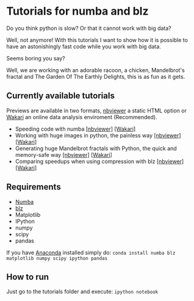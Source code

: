 Tutorials for numba and blz
============================

Do you think python is slow? Or that it cannot work with big data? 

Well, not anymore! With this tutorials I want to show how it is possible to have an astonishingly fast code while you work with big data.

Seems boring you say? 

Well, we are working with an adorable racoon, a chicken, Mandelbrot's fractal and The Garden Of The Earthly Delights, this is as fun as it gets.

Currently available tutorials
--------------------------

Previews are available in two formats, [nbviewer](http://nbviewer.ipython.org) a static HTML option or [Wakari](https://www.wakari.io/) an online data analysis enviroment (Recommended).

* Speeding code with numba [[nbviewer]](http://nbviewer.ipython.org/github/pjimenezmateo/numba-blz-tutorials/blob/master/Numba.ipynb) [[Wakari]](https://www.wakari.io/sharing/bundle/pjimenezmateo/Numba)
* Working with huge images in python, the painless way [[nbviewer]](http://nbviewer.ipython.org/github/pjimenezmateo/numba-blz-tutorials/blob/master/Numba%20and%20blz.ipynb) [[Wakari]](https://www.wakari.io/sharing/bundle/pjimenezmateo/Numba_and_blz)
* Generating huge Mandelbrot fractals with Python, the quick and memory-safe way [[nbviewer]](http://nbviewer.ipython.org/github/pjimenezmateo/numba-blz-tutorials/blob/master/Generating%20huge%20Mandelbrot's%20fractals.ipynb) [[Wakari]](https://www.wakari.io/sharing/bundle/pjimenezmateo/Generating_huge_Mandelbrots_fractals)
* Comparing speedups when using compression with blz [[nbviewer]](http://nbviewer.ipython.org/github/pjimenezmateo/numba-blz-tutorials/blob/master/Benchmarks.ipynb) [[Wakari]](https://www.wakari.io/sharing/bundle/pjimenezmateo/Benchmarks)


Requirements
----------
* [Numba](https://github.com/numba/numba)
* [blz](https://github.com/ContinuumIO/blz)
* Matplotlib
* IPython
* numpy
* scipy
* pandas

If you have [Anaconda](https://store.continuum.io/cshop/anaconda/) installed simply do:
```conda install numba blz matplotlib numpy scipy ipython pandas```

How to run
-----------
Just go to the tutorials folder and execute: ```ipython notebook```
